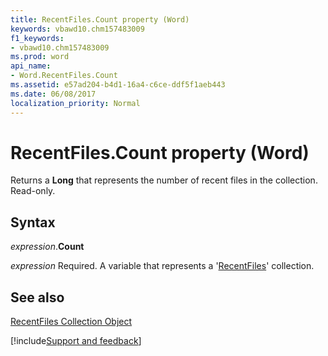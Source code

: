 ```yaml
---
title: RecentFiles.Count property (Word)
keywords: vbawd10.chm157483009
f1_keywords:
- vbawd10.chm157483009
ms.prod: word
api_name:
- Word.RecentFiles.Count
ms.assetid: e57ad204-b4d1-16a4-c6ce-ddf5f1aeb443
ms.date: 06/08/2017
localization_priority: Normal
---
```



# RecentFiles.Count property (Word)

Returns a  **Long** that represents the number of recent files in the collection. Read-only.


## Syntax

_expression_.**Count**

_expression_ Required. A variable that represents a '[RecentFiles](Word.recentfiles.md)' collection.


## See also


[RecentFiles Collection Object](Word.recentfiles.md)

[!include[Support and feedback](~/includes/feedback-boilerplate.md)]